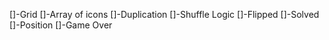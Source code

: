 []-Grid
[]-Array of icons
[]-Duplication
[]-Shuffle Logic
[]-Flipped
[]-Solved
[]-Position
[]-Game Over